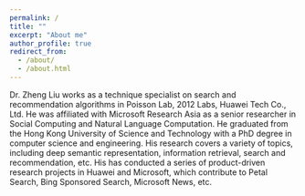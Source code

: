 ```yaml
---
permalink: /
title: ""
excerpt: "About me"
author_profile: true
redirect_from: 
  - /about/
  - /about.html
---
```

Dr. Zheng Liu works as a technique specialist on search and recommendation algorithms in Poisson Lab, 2012 Labs, Huawei Tech Co., Ltd. He was affiliated with Microsoft Research Asia as a senior researcher in Social Computing and Natural Language Computation. He graduated from the Hong Kong University of Science and Technology with a PhD degree in computer science and engineering. His research covers a variety of topics, including deep semantic representation, information retrieval, search and recommendation, etc. His has conducted a series of product-driven research projects in Huawei and Microsoft, which contribute to Petal Search, Bing Sponsored Search, Microsoft News, etc. 
